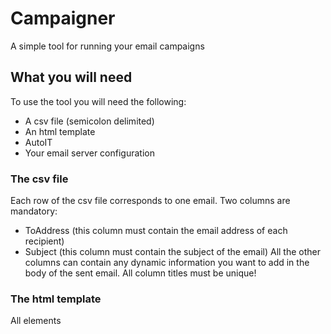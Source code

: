 # Campaigner
A simple tool for running your email campaigns

## What you will need
To use the tool you will need the following:
* A csv file (semicolon delimited)
* An html template
* AutoIT
* Your email server configuration

### The csv file
Each row of the csv file corresponds to one email.
Two columns are mandatory:
* ToAddress (this column must contain the email address of each recipient)
* Subject (this column must contain the subject of the email)
All the other columns can contain any dynamic information you want to add in the body of the sent email.
All column titles must be unique!

### The html template
All elements 
